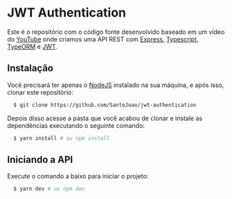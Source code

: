 # JWT Authentication

Este é o repositório com o código fonte desenvolvido baseado em um vídeo do [YouTube](https://www.youtube.com/watch?v=TjAXBLszCb0) onde criamos uma API REST com [Express](https://expressjs.com/), [Typescript](https://www.typescriptlang.org/), [TypeORM](https://typeorm.io/#/) e [JWT](https://jwt.io/).

## Instalação

Você precisará ter apenas o [NodeJS](https://nodejs.org) instalado na sua máquina, e após isso, clonar este repositório:
```sh
  $ git clone https://github.com/SantoJoao/jwt-authentication
```

Depois disso acesse a pasta que você acabou de clonar e instale as dependências executando o seguinte comando:
```sh
  $ yarn install # ou npm install
```

## Iniciando a API

Execute o comando a baixo para iniciar o projeto:
```sh
  $ yarn dev # ou npm dev
```
